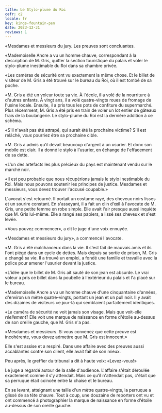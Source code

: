 ```yaml
---
title: Le Stylo-plume du Roi
cefr: c2
locale: fr
key: kings-fountain-pen
date: 2023-12-31
reviews: 1
---
```


«Mesdames et messieurs du jury. Les preuves sont concluantes.

«Mademoiselle Ancre a vu un homme chauve, correspondant à la description de M. Gris, quitter la section touristique du palais et voler le stylo-plume inestimable du Roi dans sa chambre privée.

«Les caméras de sécurité ont vu exactement la même chose. Et le billet de visiteur de M. Gris a été trouvé sur le bureau du Roi, où il est tombé de sa poche.

«M. Gris a été un voleur toute sa vie. À l'école, il a volé de la nourriture à d'autres enfants. À vingt ans, il a volé quatre-vingts roues de fromage de l'usine locale. Ensuite, il a pris tous les pots de confiture du supermarché. Plus récemment, M. Gris a été pris en train de voler un lot entier de gâteaux frais de la boulangerie. Le stylo-plume du Roi est la dernière addition à ce schéma.

«S'il n'avait pas été attrapé, qui aurait été la prochaine victime? S'il est relâché, *vous* pourriez être sa prochaine cible.

«M. Gris a admis qu'il devait beaucoup d'argent à un usurier. Et donc son mobile est clair. Il a donné le stylo à l'usurier, en échange de l'effacement de sa dette.

«L'un des artefacts les plus précieux du pays est maintenant vendu sur le marché noir.

«Il est peu probable que nous récupérions jamais le stylo inestimable du Roi. Mais nous pouvons soutenir les principes de justice. Mesdames et messieurs, vous devez trouver l'accusé coupable.»

L'avocat s'est retourné. Il portait un costume rayé, des cheveux noirs lisses et un sourire constant. En s'asseyant, il a fait un clin d'œil à l'avocate de M. Gris, une petite femme en robe simple. Elle avait l'air presque aussi inquiète que M. Gris lui-même. Elle a rangé ses papiers, a lissé ses cheveux et s'est levée.

«Vous pouvez commencer», a dit le juge d'une voix ennuyée.

«Mesdames et messieurs du jury», a commencé l'avocate.

«M. Gris a été malchanceux dans la vie. Il s'est fait de mauvais amis et ils l'ont piégé dans un cycle de dettes. Mais depuis sa sortie de prison, M. Gris a changé sa vie. Il a trouvé un emploi, a fondé une famille et travaille avec la police pour amener l'usurier devant la justice.

«L'idée que le billet de M. Gris ait sauté de son jean est absurde. Le vrai voleur a pris ce billet dans la poubelle à l'extérieur du palais et l'a placé sur le bureau.

«Mademoiselle Ancre a vu un homme chauve d'une cinquantaine d'années, d'environ un mètre quatre-vingts, portant un jean et un pull noir. Il y avait des dizaines de visiteurs ce jour-là qui semblaient parfaitement identiques.

«La caméra de sécurité ne voit jamais son visage. Mais que voit-elle *réellement*? Elle voit une marque de naissance en forme d'étoile au-dessus de son oreille gauche, que M. Gris n'a pas.

«Mesdames et messieurs. Si vous convenez que cette preuve est incohérente, vous devez admettre que M. Gris est innocent.»

Elle s'est assise et a respiré. Dans une affaire avec des preuves aussi accablantes contre son client, elle avait fait de son mieux.

Peu après, le greffier du tribunal a dit à haute voix: «Levez-vous!»

Le juge a regardé autour de la salle d'audience. L'affaire s'était déroulée exactement comme il s'y attendait. Mais ce qu'il n'attendait pas, c'était que sa perruque était coincée entre la chaise et le bureau.

En se levant, atteignant une taille d'un mètre quatre-vingts, la perruque a glissé de sa tête chauve. Tout à coup, une douzaine de reporters ont vu et ont commencé à photographier la marque de naissance en forme d'étoile au-dessus de son oreille gauche.